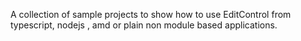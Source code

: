A collection of sample  projects to show how to use EditControl from typescript, nodejs , amd or plain non module based applications.
